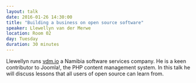 ```yaml
---
layout: talk
date: 2016-01-26 14:30:00
title: "Building a business on open source software"
speaker: Llewellyn van der Merwe
location: Room 02
day: Tuesday
duration: 30 minutes
---
```


Llewellyn runs [vdm.io]() a Namibia software services company. He is a keen
contributor to Joomla!, the PHP content management system. In this talk he will
discuss lessons that all users of open source can learn from.
